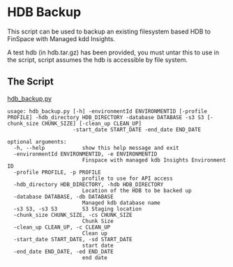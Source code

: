 # HDB Backup
This script can be used to backup an existing filesystem based HDB to FinSpace with Managed kdd Insights.

A test hdb (in hdb.tar.gz) has been provided, you must untar this to use in the script, script assumes the hdb is
accessible by file system.

## The Script
[hdb_backup,py](hdb_backup,py)

```
usage: hdb_backup.py [-h] -environmentId ENVIRONMENTID [-profile PROFILE] -hdb_directory HDB_DIRECTORY -database DATABASE -s3 S3 [-chunk_size CHUNK_SIZE] [-clean_up CLEAN_UP]
                     -start_date START_DATE -end_date END_DATE

optional arguments:
  -h, --help            show this help message and exit   
  -environmentId ENVIRONMENTID, -e ENVIRONMENTID   
                        Finspace with managed kdb Insights Environment ID   
  -profile PROFILE, -p PROFILE   
                        profile to use for API access   
  -hdb_directory HDB_DIRECTORY, -hdb HDB_DIRECTORY   
                        Location of the HDB to be backed up   
  -database DATABASE, -db DATABASE   
                        Managed kdb database name   
  -s3 S3, -s3 S3        S3 Staging location   
  -chunk_size CHUNK_SIZE, -cs CHUNK_SIZE   
                        Chunk Size   
  -clean_up CLEAN_UP, -c CLEAN_UP   
                        Clean up   
  -start_date START_DATE, -sd START_DATE   
                        start date   
  -end_date END_DATE, -ed END_DATE   
                        end date   
```